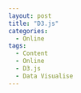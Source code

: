 ```yaml
---
layout: post
title: "D3.js"
categories:
  - Online
tags:
  - Content
  - Online
  - D3.js
  - Data Visualise
---
```

